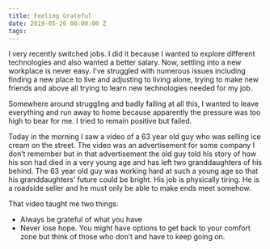 ```yaml
---
title: Feeling Grateful
date: 2019-05-26 00:00:00 Z
tags:
---
```


I very recently switched jobs. I did it because I wanted to explore different technologies and also wanted a better salary. Now, settling into a new workplace is never easy. I’ve struggled with numerous issues including finding a new place to live and adjusting to living alone, trying to make new friends and above all trying to learn new technologies needed for my job.

Somewhere around struggling and badly failing at all this, I wanted to leave everything and run away to home because apparently the pressure was too high to bear for me. I tried to remain positive but failed.

Today in the morning I saw a video of a 63 year old guy who was selling ice cream on the street. The video was an advertisement for some company I don’t remember but in that advertisement the old guy told his story of how his son had died in a very young age and has left two granddaughters of his behind. The 63 year old guy was working hard at such a young age so that his granddaughters’ future could be bright. His job is physically tiring. He is a roadside seller and he must only be able to make ends meet somehow.

That video taught me two things:

- Always be grateful of what you have
- Never lose hope. You might have options to get back to your comfort zone but think of those who don’t and have to keep going on.

